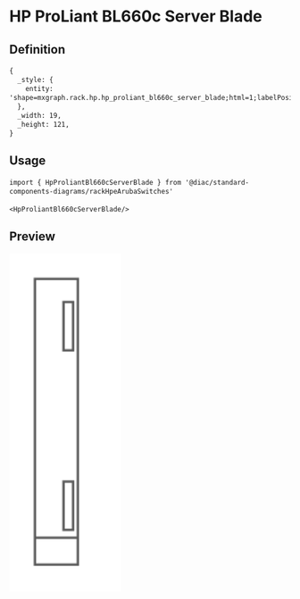# HP ProLiant BL660c Server Blade

## Definition

```
{
  _style: { 
    entity: 'shape=mxgraph.rack.hp.hp_proliant_bl660c_server_blade;html=1;labelPosition=right;align=left;spacingLeft=15;dashed=0;shadow=0;fillColor=#ffffff;',
  },
  _width: 19,
  _height: 121,
}
```

## Usage

```
import { HpProliantBl660cServerBlade } from '@diac/standard-components-diagrams/rackHpeArubaSwitches'

<HpProliantBl660cServerBlade/>
```

## Preview

<img src="./hp-proliant-bl660c-server-blade.png" width="200"/>
